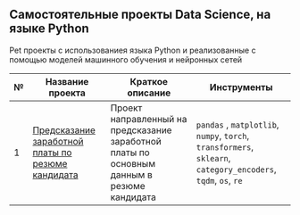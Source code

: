 ## Самостоятельные проекты Data Science, на языке Python

Pet проекты с использованиея языка Python и реализованные с помощью моделей машинного обучения и нейронных сетей

| № | Название проекта  | Краткое описание | Инструменты |
|--|--|--|--|
|1| [Предсказание заработной платы по резюме кандидата](https://github.com/don-user/pet_projects_data_science/tree/init/salary_prediction) | Проект направленный на предсказание заработной платы по основным данным в резюме кандидата| `pandas` , `matplotlib`, `numpy`, `torch`, `transformers`, `sklearn`, `category_encoders`, `tqdm`, `os`, `re`|
